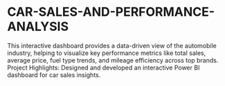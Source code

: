 # CAR-SALES-AND-PERFORMANCE-ANALYSIS
 This interactive dashboard provides a data-driven view of the automobile industry, helping to visualize key performance metrics like total sales, average price, fuel type trends, and mileage efficiency across top brands. Project Highlights: Designed and developed an interactive Power BI dashboard for car sales insights. 
